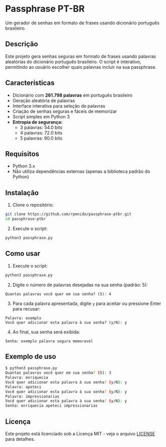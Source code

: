 # Passphrase PT-BR

Um gerador de senhas em formato de frases usando dicionário português brasileiro.

## Descrição

Este projeto gera senhas seguras em formato de frases usando palavras aleatórias do dicionário português brasileiro. O script é interativo, permitindo ao usuário escolher quais palavras incluir na sua passphrase.

## Características

- Dicionário com **261.798 palavras** em português brasileiro
- Geração aleatória de palavras
- Interface interativa para seleção de palavras
- Criação de senhas seguras e fáceis de memorizar
- Script simples em Python 3
- **Entropia de segurança:**
  - 3 palavras: 54.0 bits
  - 4 palavras: 72.0 bits
  - 5 palavras: 90.0 bits

## Requisitos

- Python 3.x
- Não utiliza dependências externas (apenas a biblioteca padrão do Python)

## Instalação

1. Clone o repositório:
```bash
git clone https://github.com/rpenido/passphrase-ptbr.git
cd passphrase-ptbr
```

2. Execute o script:
```bash
python3 passphrase.py
```

## Como usar

1. Execute o script:
```bash
python3 passphrase.py
```

2. Digite o número de palavras desejadas na sua senha (padrão: 5):
```
Quantas palavras você quer em sua senha? (5): 4
```

3. Para cada palavra apresentada, digite `y` para aceitar ou pressione Enter para recusar:
```
Palavra: exemplo
Você quer adicionar esta palavra à sua senha? (y/N): y
```

4. Ao final, sua senha será exibida:
```
Senha: exemplo palavra segura memoravel
```

## Exemplo de uso

```bash
$ python3 passphrase.py
Quantas palavras você quer em sua senha? (5): 3
Palavra: enriquecia
Você quer adicionar esta palavra à sua senha? (y/N): y
Palavra: apeteci
Você quer adicionar esta palavra à sua senha? (y/N): y
Palavra: impressionarias
Você quer adicionar esta palavra à sua senha? (y/N): y
Senha: enriquecia apeteci impressionarias
```

## Licença

Este projeto está licenciado sob a Licença MIT - veja o arquivo [LICENSE](LICENSE) para detalhes.


